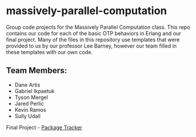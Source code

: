 # massively-parallel-computation
Group code projects for the Massively Parallel Computation class. This repo contains our code for each of the basic OTP behaviors in Erlang and our final project. Many of the files in this repository use templates that were provided to us by our professor Lee Barney, however our team filled in these templates with our own code.

## Team Members:

- Dane Artis
- Gabriel Ikpaetuk
- Tyson Mergel
- Jared Perlic
- Kevin Ramos
- Sully Udall

Final Project - [Package Tracker](https://github.com/Dartis4/massively-parallel-computation/tree/main/package_tracker)
